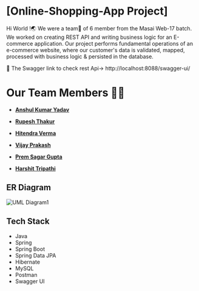 
# [Online-Shopping-App Project]

Hi World !🌏
We were a team🔭 of 6 member from the Masai Web-17 batch. We worked on creating REST API and writing business logic for an E-commerce application. Our project performs fundamental operations of an e-commerce website, where our customer's data is validated, mapped, processed with business logic & persisted in the database.

 🚀 The Swagger link to check rest Api-> http://localhost:8088/swagger-ui/
 

# Our Team Members 👨‍💻
  - **[Anshul Kumar Yadav ](https://github.com/AnshulKumarYadav)**
  
  - **[Rupesh Thakur](https://github.com/Rupesh8844)**
   
  - **[Hitendra Verma](https://github.com/HITTPATEL)**

  - **[Vijay Prakash](https://github.com/Vijay_Prakash146246)**
 
  - **[Prem Sagar Gupta](https://github.com/premsg1610)**
   
  - **[Harshit Tripathi](https://github.com/Harshitmax2022)**


## ER Diagram
![UML Diagram1](https://user-images.githubusercontent.com/101566228/184973861-3a0d1ef2-f9b6-44fd-9ddc-978127509434.jpg)


## Tech Stack
- Java
- Spring
- Spring Boot
- Spring Data JPA
- Hibernate
- MySQL
- Postman
- Swagger UI



